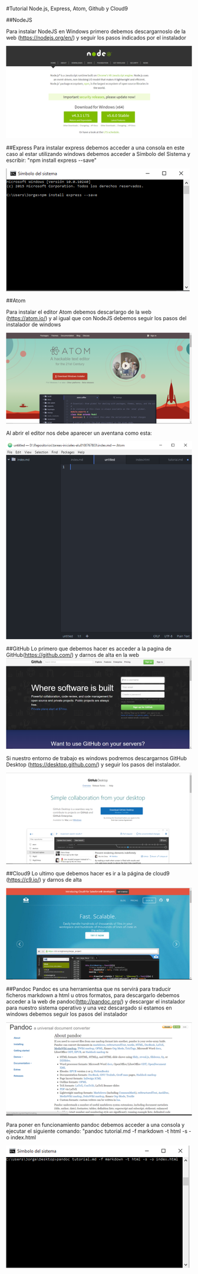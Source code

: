 #Tutorial Node.js, Express, Atom, Github y Cloud9

##NodeJS

Para instalar NodeJS en Windows primero debemos descargarnoslo de la web (https://nodejs.org/en/) y seguir los pasos indicados por el instalador

![](images/Captura.png)

##Express
Para instalar express debemos acceder a una consola en este caso al estar utilizando windows debemos acceder a Símbolo del Sistema y escribir: "npm  install express --save"

![](images/Captura1.png)

##Atom

Para instalar el editor Atom debemos descarlargo de la web (https://atom.io/) y al igual que con NodeJS debemos seguir los pasos del instalador de windows

![](images/Captura2.png)

Al abrir el editor nos debe aparecer un aventana como esta:

![](images/Captura3.png)

##GitHub
Lo primero que debemos hacer es acceder a la pagina de GitHub(https://github.com/) y darnos de alta en la web
![](images/Captura4.png)

Si nuestro entorno de trabajo es windows podremos descargarnos GitHub Desktop (https://desktop.github.com/) y seguir los pasos del instalador.

![](images/Captura5.png)

##Cloud9
Lo ultimo que debemos hacer es ir a la página de cloud9 (https://c9.io/) y darnos de alta

![](images/Captura6.png)

##Pandoc
Pandoc es una herramientsa que ns servirá para traducir ficheros markdown a html u otros formatos, para descargarlo debemos acceder a la web de pandoc(http://pandoc.org/) y descargar el instalador para nuestro sistema operativo y una vez descargado si estamos en windows debemos seguir los pasos del instalador

![](images/Captura7.png)

Para poner en funcionamiento pandoc debemos acceder a una consola y ejecutar el siguiente comando: "pandoc tutorial.md -f markdown -t html -s -o index.html

![](images/Captura8.png)
